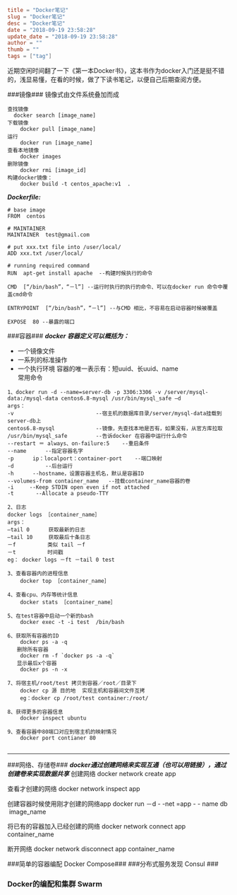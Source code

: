 ```toml
title = "Docker笔记"
slug = "Docker笔记"
desc = "Docker笔记"
date = "2018-09-19 23:58:28"
update_date = "2018-09-19 23:58:28"
author = ""
thumb = ""
tags = ["tag"]
```
近期空闲时间翻了一下《第一本Docker书》，这本书作为docker入门还是挺不错的，浅显易懂，在看的时候，做了下读书笔记，以便自己后期查阅方便。  
 
###镜像###
镜像式由文件系统叠加而成  

```
查找镜像
  docker search [image_name]
下载镜像
	docker pull [image_name]
运行
	docker run [image_name]
查看本地镜像
	docker images 
删除镜像
	docker rmi [image_id] 
构建docker镜像：
	docker build -t centos_apache:v1  .
```  

***Dockerfile:***   


```
# base image
FROM  centos  

# MAINTAINER  
MAINTAINER  test@gmail.com  

# put xxx.txt file into /user/local/ 
ADD xxx.txt /user/local/   

# running required command
RUN  apt-get install apache  --构建时候执行的命令   

CMD  [“/bin/bash”，“－l”] --运行时执行的执行的命令、可以在docker run 命令中覆盖cmd命令   

ENTRYPOINT  [“/bin/bash”，“－l”] --与CMD 相比，不容易在启动容器时候被覆盖   

EXPOSE  80 --暴露的端口 
```    


###容器###
***docker 容器定义可以概括为：***
* 一个镜像文件
* 一系列的标准操作
* 一个执行环境
容器的唯一表示有：短uuid、长uuid、name   
常用命令  
```
1、docker run -d --name=server-db -p 3306:3306 -v /server/mysql-data:/mysql-data centos6.8-mysql /usr/bin/mysql_safe –d 
args：
-v			          		--宿主机的数据库目录/server/mysql-data挂载到server-db上  
centos6.8-mysql       		--镜像，先查找本地是否有，如果没有，从官方库拉取   
/usr/bin/mysql_safe  		--告诉docker 在容器中运行什么命令  
--restart ＝ always、on-failure:5    --重启条件
--name    	--指定容器名字  
-p  	ip：localport：container-port    --端口映射
-d  		--后台运行
-h 		--hostname，设置容器主机名，默认是容器ID 
--volumes-from container_name   --挂载container_name容器的卷  
-i     --Keep STDIN open even if not attached   
-t       --Allocate a pseudo-TTY   

2、日志
docker logs ［container_name］  
args： 
—tail 0      获取最新的日志 
—tail 10     获取最后十条日志 
－f      	类似 tail －f 
－t  		时间戳 
eg： docker logs －ft －tail 0 test 

3、查看容器内的进程信息  
	docker top ［container_name］ 
     
4、查看cpu、内存等统计信息 
	docker stats ［container_name］ 
    
5、在test容器中启动一个新的bash   
	docker exec -t -i test  /bin/bash   
	 
6、获取所有容器的ID   
 	docker ps -a -q 
   删除所有容器
	docker rm -f `docker ps -a -q`   
   显示最后x个容器  
	docker ps -n -x  
     
7、将宿主机/root/test 拷贝到容器／root／目录下  
	docker cp 源 目的地  实现主机和容器间文件互拷 
	eg：docker cp /root/test container:/root/   
	
8、获得更多的容器信息 
  	docker inspect ubuntu 
  	
9、查看容器中80端口对应到宿主机的映射情况
	docker port contianer 80 
 
``` 
*** 
###网络、存储卷###
***docker通过创建网络来实现互通（也可以用链接），通过创建卷来实现数据共享***
创建网络
docker network create app   

查看才创建的网络 
docker network inspect app   

创建容器时候使用刚才创建的网络app 
docker run －d - -net =app - - name db  image_name 

将已有的容器加入已经创建的网络 
docker network connect app container_name   

断开网络 
docker network disconnect app container_name 

###简单的容器编配 Docker Compose###
###分布式服务发现 Consul ###
### Docker的编配和集群 Swarm ###

